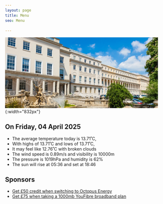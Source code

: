 ```yaml
---
layout: page
title: Menu
seo: Menu

---
```


![Logo](/images/logo.jpg){:width="832px"}

<!-- weather_marker starts -->
## On Friday, 04 April 2025

- The average temperature today is 13.71˚C,
- With highs of 13.71˚C and lows of 13.71˚C,
- It may feel like 12.76˚C with broken clouds
- The wind speed is 0.89m/s and visibility is 10000m
- The pressure is 1019hPa and humidity is 62%
- The sun will rise at 05:36 and set at 18:46

<!-- weather_marker ends -->

## Sponsors

- [Get £50 credit when switching to Octopus Energy](https://bit.ly/3oD1nnS)
- [Get £75 when taking a 1000mb YouFibre broadband plan](https://aklam.io/91zWhU?)



